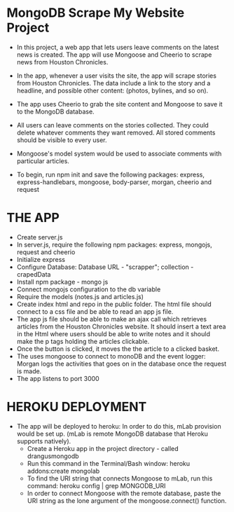 # MongoDB Scrape My Website Project

* In this project, a web app that lets users leave comments on the latest news is created. The app will use Mongoose and Cheerio to scrape news from Houston Chronicles.
* In the app, whenever a user visits the site, the app will scrape stories from Houston Chronicles. The data include a link to the story and a headline, and possible other content: (photos, bylines, and so on).
* The app uses Cheerio to grab the site content and Mongoose to save it to the MongoDB database.

* All users can leave comments on the stories collected. They could delete whatever comments they want removed. All stored comments should be visible to every user.

* Mongoose's model system would be used to associate comments with particular articles.

* To begin, run npm init and save the following packages: express, express-handlebars, mongoose, body-parser, morgan, cheerio and
request

# THE APP

* Create server.js
* In server.js, require the following npm packages: express, mongojs, request and cheerio
* Initialize express
* Configure Database: Database URL - "scrapper"; collection - crapedData 
* Install npm package - mongo js 
* Connect mongojs configuration to the db variable
* Require the models (notes.js and articles.js) 
* Create index html and repo in the public folder. The html file should connect to a css file and be able to read an app js file. 
* The app js file should be able to make an ajax call which retrieves articles from the Houston Chronicles website. It should insert a text area in the Html where users should be able to write notes and it should make the p tags holding the articles clickable.
* Once the button is clicked, it moves the the article to a clicked basket.
* The uses mongoose to connect to monoDB and the event logger: Morgan logs the activities that goes on in the database once the request is made.
* The app listens to port 3000

# HEROKU DEPLOYMENT
* The app will be deployed to heroku: In order to do this, mLab provision would be set up. (mLab is remote MongoDB database that Heroku supports natively).
	* Create a Heroku app in the project directory - called drangusmongodb
	* Run this command in the Terminal/Bash window:
	heroku addons:create mongolab
	* To find the URI string that connects Mongoose to mLab, run this command: heroku config | grep MONGODB_URI
	* In order to connect Mongoose with the remote database, paste the URI string as the lone argument of the mongoose.connect() function. 